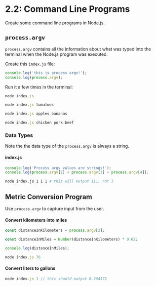 # 2.2: Command Line Programs

Create some command line programs in Node.js.

## `process.argv`

`process.argv` contains all the information about what was typed into the terminal when the Node.js program was executed.

Create this `index.js` file:

```javascript
console.log('this is process argv!');
console.log(process.argv);
```

Run it a few times in the terminal:

```javascript
node index.js
```

```javascript
node index.js tomatoes
```

```javascript
node index.js apples bananas
```

```javascript
node index.js chicken pork beef
```

### Data Types

Note the the data type of the `process.argv` is always a string.

#### index.js

```javascript
console.log('Process argv values are strings!');
console.log(process.argv[2] + process.argv[3] + process.argv[4]);
```

```bash
node index.js 1 1 1 # this will output 111, not 3
```

## Metric Conversion Program

Use `process.argv` to capture input from the user.

#### Convert kilometers into miles

```javascript
const distanceInKilometers = process.argv[2];

const distanceInMiles = Number(distanceInKilometers) * 0.62;

console.log(distanceInMiles);
```

```javascript
node index.js 76
```

#### Convert liters to gallons

```javascript
node index.js 1 // this should output 0.264172
```
